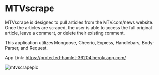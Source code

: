 # MTVscrape

MTVscrape is designed to pull articles from the MTV.com/news website. Once the articles are scraped, the user is able to access the full original article, leave a comment, or delete their existing comment. 

This application utilizes Mongoose, Cheerio, Express, Handlebars, Body-Parser, and Request.

App Link: https://protected-hamlet-36204.herokuapp.com/

![mtvscrapepic](https://user-images.githubusercontent.com/25890329/32637810-fb0418e6-c589-11e7-81e3-4bc4c2c963dc.png) 
 
  
 
